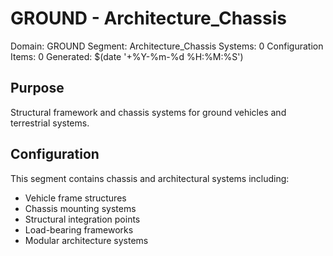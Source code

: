 # GROUND - Architecture_Chassis

Domain: GROUND
Segment: Architecture_Chassis
Systems: 0
Configuration Items: 0
Generated: $(date '+%Y-%m-%d %H:%M:%S')

## Purpose

Structural framework and chassis systems for ground vehicles and terrestrial systems.

## Configuration

This segment contains chassis and architectural systems including:
- Vehicle frame structures
- Chassis mounting systems
- Structural integration points
- Load-bearing frameworks
- Modular architecture systems